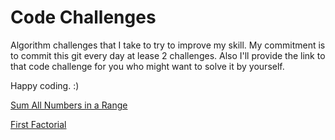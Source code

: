 # Code Challenges

Algorithm challenges that I take to try to improve my skill. My commitment is to commit this git every day at lease 2 challenges. Also I'll provide the link to that code challenge for you who might want to solve it by yourself.

Happy coding. :)

[Sum All Numbers in a Range](./CodeChallenges.playground/Pages/Sum%20All%20Numbers%20in%20Ranges.xcplaygroundpage/Contents.swift)

[First Factorial](./CodeChallenges.playground/Pages/FirstFactorial.xcplaygroundpage/Contents.swift)














